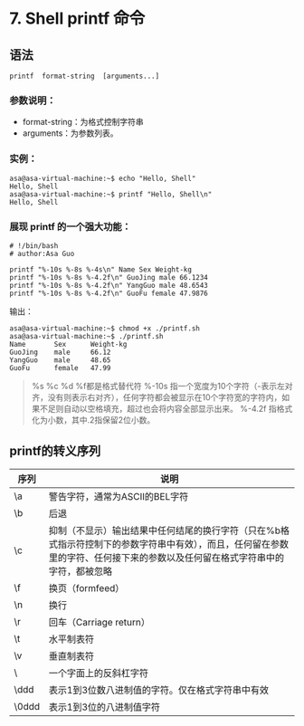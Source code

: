 # 7. Shell printf 命令
## 语法
```
printf  format-string  [arguments...]
```
### 参数说明：
* format-string：为格式控制字符串
* arguments：为参数列表。

### 实例：
```
asa@asa-virtual-machine:~$ echo "Hello, Shell"
Hello, Shell
asa@asa-virtual-machine:~$ printf "Hello, Shell\n"
Hello, Shell
```

### 展现 printf 的一个强大功能：
```
# !/bin/bash
# author:Asa Guo

printf "%-10s %-8s %-4s\n" Name Sex Weight-kg
printf "%-10s %-8s %-4.2f\n" GuoJing male 66.1234
printf "%-10s %-8s %-4.2f\n" YangGuo male 48.6543
printf "%-10s %-8s %-4.2f\n" GuoFu female 47.9876
```
输出：
```
asa@asa-virtual-machine:~$ chmod +x ./printf.sh
asa@asa-virtual-machine:~$ ./printf.sh
Name       Sex      Weight-kg
GuoJing    male     66.12
YangGuo    male     48.65
GuoFu      female   47.99
```

>%s %c %d %f都是格式替代符
%-10s 指一个宽度为10个字符（-表示左对齐，没有则表示右对齐），任何字符都会被显示在10个字符宽的字符内，如果不足则自动以空格填充，超过也会将内容全部显示出来。
%-4.2f 指格式化为小数，其中.2指保留2位小数。

## printf的转义序列
|序列 | 说明|
|-------|-------|
|\a|警告字符，通常为ASCII的BEL字符|
|\b	|后退|
|\c	|抑制（不显示）输出结果中任何结尾的换行字符（只在%b格式指示符控制下的参数字符串中有效），而且，任何留在参数里的字符、任何接下来的参数以及任何留在格式字符串中的字符，都被忽略|
|\f	|换页（formfeed）|
|\n	|换行|
|\r	|回车（Carriage return）|
|\t	|水平制表符|
|\v	|垂直制表符|
|\\	|一个字面上的反斜杠字符|
|\ddd	|表示1到3位数八进制值的字符。仅在格式字符串中有效|
|\0ddd	|表示1到3位的八进制值字符|